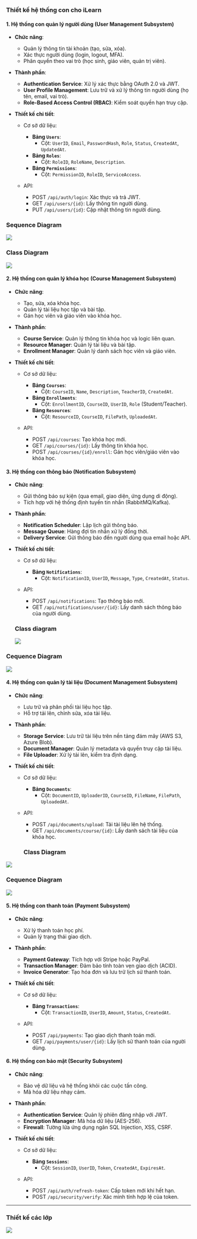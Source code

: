 ### Thiết kế hệ thống con cho iLearn

#### **1. Hệ thống con quản lý người dùng (User Management Subsystem)**

- **Chức năng**:
  - Quản lý thông tin tài khoản (tạo, sửa, xóa).
  - Xác thực người dùng (login, logout, MFA).
  - Phân quyền theo vai trò (học sinh, giáo viên, quản trị viên).

- **Thành phần**:
  - **Authentication Service**: Xử lý xác thực bằng OAuth 2.0 và JWT.
  - **User Profile Management**: Lưu trữ và xử lý thông tin người dùng (họ tên, email, vai trò).
  - **Role-Based Access Control (RBAC)**: Kiểm soát quyền hạn truy cập.

- **Thiết kế chi tiết**:
  - Cơ sở dữ liệu:
    - **Bảng `Users`**:
      - Cột: `UserID`, `Email`, `PasswordHash`, `Role`, `Status`, `CreatedAt`, `UpdatedAt`.
    - **Bảng `Roles`**:
      - Cột: `RoleID`, `RoleName`, `Description`.
    - **Bảng `Permissions`**:
      - Cột: `PermissionID`, `RoleID`, `ServiceAccess`.

  - API:
    - POST `/api/auth/login`: Xác thực và trả JWT.
    - GET `/api/users/{id}`: Lấy thông tin người dùng.
    - PUT `/api/users/{id}`: Cập nhật thông tin người dùng.

### Sequence Diagram
![](https://www.planttext.com/plantuml/png/R9B1IiD048Rl-nH3Jmhs1NAGDeqe229Q7s2RBCbYEecRIQJ7qgCNFNaIMagF1H4lxXuyfFWU-mI-Wcp4qgZNdVd_-VwV_JJllOAuedASCXvIfg1p5dyyM_Ca8QhVCEu0B-2g48hbN94CPSwHeDClAH58CkGaCuHBeIePYcRPZThB0IS-uiNtEF3Rmmk_FsZftGDZxYHq3nit3uwjMKkWf7x564WYR1usCum14wlNEUmTZRbC3-2S5yLjfg9zvcHE7lWU35KvWShg5UuwO2ic2tpeRiyDbTLBgAoPxYgedakuJZAhbyWOJmaszxiKbDHpJ21q0WO0ZPc3S8ayE9NMpCP0YaF59P2gNtv3E57JntyaD-N4cYb2OlK2M_wkAmy6Lg_oxHQvqA7ZOY8jn1zKgrS48wiNyX-h4uVgshBcxgU1KRt88BNcKJA14MCzWP7xDLy0003__mC0)

### Class Diagram
![](https://www.planttext.com/plantuml/png/b5EzJiCm4Dxz5ATEAMegM3EWIXG92H61P5LTZyIohSPsbTY82dNYMJeoiP61WIV94_0AgFbnsXG69ilVVNVtVNVsT_avAopcrgcC91aM1SJS6JbtciCB0G2uGuz48BMjmMk5CekWiBdKlANPMu7k1Winm1SeQMxwN9gZvbIWFEB573SKJGGfMcQbOXwzmdKiq0uYAMeU2rm7x53A15IZemF64JmQa_cKfKCRZ2DuCZ8bMz9wRYHwmoUAcUwWGsU6uX70KJ-u3TE1mlgi2vpqgaE-LK-iWRbCnCBHtErT--8-jmalCQ729MsDv-RsZpbODDIic0vqlrY_u_5VNUz5Qm-QlYl95CsnrHgemJEPG5gd3GLi2UbVsEXY165O7zs0awztqgwZYvvFfsUZPcuH9DN7RasE1n66bxs128ggV8EqAdUQ_qBqcpnXzGxtlBRVIbRbgmAR8o4pfjFzH_a1003__mC0)
#### **2. Hệ thống con quản lý khóa học (Course Management Subsystem)**

- **Chức năng**:
  - Tạo, sửa, xóa khóa học.
  - Quản lý tài liệu học tập và bài tập.
  - Gán học viên và giáo viên vào khóa học.

- **Thành phần**:
  - **Course Service**: Quản lý thông tin khóa học và logic liên quan.
  - **Resource Manager**: Quản lý tài liệu và bài tập.
  - **Enrollment Manager**: Quản lý danh sách học viên và giáo viên.

- **Thiết kế chi tiết**:
  - Cơ sở dữ liệu:
    - **Bảng `Courses`**:
      - Cột: `CourseID`, `Name`, `Description`, `TeacherID`, `CreatedAt`.
    - **Bảng `Enrollments`**:
      - Cột: `EnrollmentID`, `CourseID`, `UserID`, `Role` (Student/Teacher).
    - **Bảng `Resources`**:
      - Cột: `ResourceID`, `CourseID`, `FilePath`, `UploadedAt`.

  - API:
    - POST `/api/courses`: Tạo khóa học mới.
    - GET `/api/courses/{id}`: Lấy thông tin khóa học.
    - POST `/api/courses/{id}/enroll`: Gán học viên/giáo viên vào khóa học.

#### **3. Hệ thống con thông báo (Notification Subsystem)**

- **Chức năng**:
  - Gửi thông báo sự kiện (qua email, giao diện, ứng dụng di động).
  - Tích hợp với hệ thống định tuyến tin nhắn (RabbitMQ/Kafka).

- **Thành phần**:
  - **Notification Scheduler**: Lập lịch gửi thông báo.
  - **Message Queue**: Hàng đợi tin nhắn xử lý đồng thời.
  - **Delivery Service**: Gửi thông báo đến người dùng qua email hoặc API.

- **Thiết kế chi tiết**:
  - Cơ sở dữ liệu:
    - **Bảng `Notifications`**:
      - Cột: `NotificationID`, `UserID`, `Message`, `Type`, `CreatedAt`, `Status`.

  - API:
    - POST `/api/notifications`: Tạo thông báo mới.
    - GET `/api/notifications/user/{id}`: Lấy danh sách thông báo của người dùng.
   
  ### Class diagram
  
  ![](https://www.planttext.com/plantuml/png/X971IWCn48RlUOeX5rkX1QzxaAehLgZ5mk9zt5sIWUoax2Q58ZrxzX74L_1a4GzzaZw1ho1RcstPHSpnp_V_ysVolVuQLGvBvmiZn0bS6QmgY0bLYGMasi9uktu6fxVh5rOmyzkFDmQp-OH4RzvPmUFcrGgHxco9jgmkqSAJWDsvmo15GEmQTQgyfTYpEfOJugb6Zg1o9R7QgnEBr9Ac2fT97PcXonqLUGWeaLMYExpo56hq-X4iB6LY5JfFS3wXL7Ugcr-zQnWZgzZIlct3EvqNUwtdmaj2QWW9qSj0zW_COK9CgNxmDuVMpH3bwRf0ClzDK9vc7Y_kR_y6Lq8qyV9Cmc00ybHsrX61D3W7GwcMedqv79wtrn61h3S12xIWaHLabgHeGRMl-yW8fF84ZXXO8qlHHMhZCP_Yl6OTkFhhmMaaASGevymNvWS00F__0m00)

### Cequence Diagram
![](https://www.planttext.com/plantuml/png/R5EnRjim5Dpv5OSiRGSZGKSDGU88S88QYG4BHLU65YYY5gd8P8j-GMVFHL4BtWeOpT2bqk11Xl-3Nz1VA6WxjIXhevxkxhqxFlwjrbSpJNDjqYaXhp2EdqmiMOnGK9xJ52nH6DXg9H0bzM_9yLWNYX3AjCfnpuqIeP6SP3JNWecCIespwz4T1bJ7d-cNCz0PhaTtXqyVDwJPKB0aIfJaVQfss5RD9znIoKCb8Y7l4oftUB_amqF1alTcO8JNuQJgasxKM8LcA6ApH_S9-MyJlSk6cG2ZXt64Svg9S-sq7gaYnzyEt78J8B9beQ2FKIArrJT1Ma373Vi1Xjjduw4_rGi5jYqmizKFJ6pr2rDXgw-6X7tqkZf-g0i6cTXo9J4zo2ra0kP4k_hwYGRktd-cfqCu5OxDt5PBGNpERlfsoi5XZPf2cxajrnAIRvzjzLrWKl-Hd9nGNzAuiUKgstlHqBaj2ycTNk6faWv-XwrcBlnbicCmRKTTqTwgUY4FjDCaMxiIvRPSugCjrnfFnfszViszwLqUNrQ0jnSNU7Y7ruttXysyNc8pTx4jsNxyDuHSnN9Yqka_0000__y30000)

#### **4. Hệ thống con quản lý tài liệu (Document Management Subsystem)**

- **Chức năng**:
  - Lưu trữ và phân phối tài liệu học tập.
  - Hỗ trợ tải lên, chỉnh sửa, xóa tài liệu.

- **Thành phần**:
  - **Storage Service**: Lưu trữ tài liệu trên nền tảng đám mây (AWS S3, Azure Blob).
  - **Document Manager**: Quản lý metadata và quyền truy cập tài liệu.
  - **File Uploader**: Xử lý tải lên, kiểm tra định dạng.

- **Thiết kế chi tiết**:
  - Cơ sở dữ liệu:
    - **Bảng `Documents`**:
      - Cột: `DocumentID`, `UploaderID`, `CourseID`, `FileName`, `FilePath`, `UploadedAt`.

  - API:
    - POST `/api/documents/upload`: Tải tài liệu lên hệ thống.
    - GET `/api/documents/course/{id}`: Lấy danh sách tài liệu của khóa học.
   
    ### Class Diagram
![](https://www.planttext.com/plantuml/png/V931Qi9048RlUOfXBzM21wyvMGo5WfQAQU-Z6StIpKOtEqKfVO8-XlJIIpqhfGV1zyWJz1MACKOJfNlQ_NPc_ld_t_LFAx5eB4VASQwWhJ19m9CuDXZ1A3RWnKEEI5leeiOnPTS-3v9vOYboXbczZx8ZYU7LWUmSUkuy5wIsENsSg1W3CcNQZjaaL6QtKj4zHkH2OetKunFyW3Qiu7nkS6DT2D2IbH7bNuhPDrohk_0Ioo27mr3giCzOmRFuIDwSt9cNhj-7uLEw_kXib-oRTFrLkDmFtorL6rKsEvlyRrMXrcFKdNarpMb6ksGnG8kre1nkMUfPKkGRxF6Sj6zutiP9ZPCYyxeBWpXMXFeewgFiaFPnuajTQCvulmVfRElBld8nJ-hGGpskLfue7Io9fe160yIrk9Yi2q9jbmnsznANkie9kI2cdAuM6jJc-xo-AShcN10sNIqagCsd5exJ8XrmfFu0003__mC0)


### Cequence Diagram

![](https://www.planttext.com/plantuml/png/V98nRi8m58Ptd-8NIoSkm80GYjgXfGkjrFNLSHDBYKsDmmKwC7JY10rYguJeq0aF7OAuXq_GArI440X87Vtq_V_xt_FxTJ-ziILZipHXx0f3yPe9nGK2IP6X52_Q8D0yIuMoU1mbca96t6g3-oZJCiXKn4PahEHoHCgYTIqJKO72j41Zx2g7GfEjZGUaAAhmGFFgsOI7LXkA18R2J2GN9LlLgjAPELbwfl4U3FgCrO7HxZP2TV3Wrmk9fFXKi4KkaKZlfXaxXIv5jzAxjnJM43OpxzvLZD2lvohwr-CuNWSttYqbKc4f94iDsH7RYPfpTd2t_SfESKoAN2FsRWeRUpTJ4P8ICTwjM5DTXkXN7dNlqe1lvnXxzu7GkrMTf8_sMUx1GRMP5OkoKoFlnQQUYZc7YlrwgH3h8bUmSP6h6BRU-zcUsjtZVJM_Po_anRUA6Ei95Uukzmy00F__0m00)

#### **5. Hệ thống con thanh toán (Payment Subsystem)**

- **Chức năng**:
  - Xử lý thanh toán học phí.
  - Quản lý trạng thái giao dịch.

- **Thành phần**:
  - **Payment Gateway**: Tích hợp với Stripe hoặc PayPal.
  - **Transaction Manager**: Đảm bảo tính toàn vẹn giao dịch (ACID).
  - **Invoice Generator**: Tạo hóa đơn và lưu trữ lịch sử thanh toán.

- **Thiết kế chi tiết**:
  - Cơ sở dữ liệu:
    - **Bảng `Transactions`**:
      - Cột: `TransactionID`, `UserID`, `Amount`, `Status`, `CreatedAt`.

  - API:
    - POST `/api/payments`: Tạo giao dịch thanh toán mới.
    - GET `/api/payments/user/{id}`: Lấy lịch sử thanh toán của người dùng.

#### **6. Hệ thống con bảo mật (Security Subsystem)**

- **Chức năng**:
  - Bảo vệ dữ liệu và hệ thống khỏi các cuộc tấn công.
  - Mã hóa dữ liệu nhạy cảm.

- **Thành phần**:
  - **Authentication Service**: Quản lý phiên đăng nhập với JWT.
  - **Encryption Manager**: Mã hóa dữ liệu (AES-256).
  - **Firewall**: Tường lửa ứng dụng ngăn SQL Injection, XSS, CSRF.

- **Thiết kế chi tiết**:
  - Cơ sở dữ liệu:
    - **Bảng `Sessions`**:
      - Cột: `SessionID`, `UserID`, `Token`, `CreatedAt`, `ExpiresAt`.

  - API:
    - POST `/api/auth/refresh-token`: Cấp token mới khi hết hạn.
    - POST `/api/security/verify`: Xác minh tính hợp lệ của token.

---
### **Thiết kế các lớp**

![](https://www.planttext.com/plantuml/png/b5LDQnf16BxxAuOzjG43kIwX1BKOY9461x77HUtEW3iRrjb2QNi8EPQ2FPJIGy559218IvDBPmWvZFH_lB-WVw7igZipxXh8qUTzzfdd_VIVV3WPSo_YSJ2gz4VUU8pQ_jzV87_GXlh3VFI-Wb0LdQkP1Rk8Cfv5i5em5urvH9cV0Iy3ZuuifEjH7AdV1eRGQhAwPdwRW5XUFdlkehSX7HY1NWnYpgr0FQLc7t1Cr1tpCMKvuMDbOxv9LH9sgLgmp3b2TG9Y7jJKb5fg5p686Mkf-pEYRhrJa9_xHR4Cxb16DbfjaDyl2rAzOR2QK93NGL51g-j2QiokeeaRrJjNTnZ4pC8Q7YCTbVH9xj15BJhcnrQJNcHSNP5N1EGSH-bthjtbB0zCr2B81UqKjywiI9vbBGRvbUwaQO16dYHziqazLWFnawyc86vY5mqyFkGq6Evmpa0yfCqM_HsApgcOo5EgWv1XmyfOFrsIhah2kaf28zSDOYHArI9UJK1UMOrB9uWsudI1Z6N0899mgr5yBv_LDb6tWR6HwKzxXZQGyI8cQih8fbRxgf2rtc0McbyMCzVa6uv0phIrrseHrzUztThhWfYpOaLm129XFYOgeSMYv3gMeoO5CQCNyRkqIKMASGoyi07oKvzePnhJrZeWls0AyegvwCqezFZZpdeWborrZud720vLOfVhD5HJjbOhEbfVhhJLsf76jAEoEQdcevvTmPBHHwW9Sacre6d0Fkl77whc6fL5y-sf65VCENBGGRMAdAF3mmDdnq4fpp6VCI-5ynHAoMlv6ff2DcLdSnwLqrEyNyyOgFqaeyVxIIT3DaZ_Sly3003__mC0)
